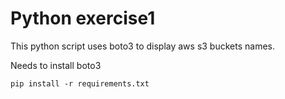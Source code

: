 # Python exercise1

This python script uses boto3 to display aws s3 buckets names.

Needs to install boto3
```
pip install -r requirements.txt
```
